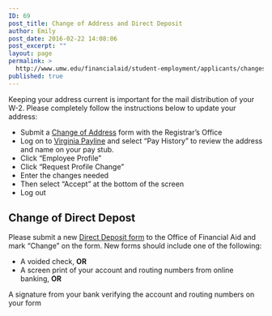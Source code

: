 ```yaml
---
ID: 69
post_title: Change of Address and Direct Deposit
author: Emily
post_date: 2016-02-22 14:08:06
post_excerpt: ""
layout: page
permalink: >
  http://www.umw.edu/financialaid/student-employment/applicants/changes/
published: true
---
```

Keeping your address current is important for the mail distribution of your W-2. Please completely follow the instructions below to update your address:
<ul>
	<li>Submit a <a href="http://academics.umw.edu/registrar/forms/">Change of Address</a> form with the Registrar’s Office</li>
	<li>Log on to <a href="http://payline.doa.virginia.gov/">Virginia Payline</a> and select “Pay History” to review the address and name on your pay stub.</li>
	<li>Click “Employee Profile”</li>
	<li>Click “Request Profile Change”</li>
	<li>Enter the changes needed</li>
	<li>Then select “Accept” at the bottom of the screen</li>
	<li>Log out</li>
</ul>
<h2>Change of Direct Depost</h2>
Please submit a new <a href="http://adminfinance.umw.edu/financialaid/files/2011/09/Direct-Deposit-Form-1-10.pdf">Direct Deposit form</a> to the Office of Financial Aid and mark “Change” on the form. New forms should include one of the following:
<ul>
	<li>A voided check, <strong>OR</strong></li>
	<li>A screen print of your account and routing numbers from online banking, <strong>OR</strong></li>
</ul>
A signature from your bank verifying the account and routing numbers on your form